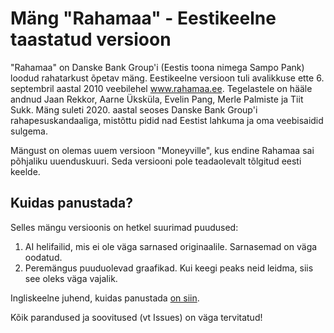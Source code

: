 # Mäng "Rahamaa" - Eestikeelne taastatud versioon
"Rahamaa" on Danske Bank Group'i (Eestis toona nimega Sampo Pank) loodud rahatarkust õpetav mäng. Eestikeelne versioon tuli avalikkuse ette 6. septembril aastal 2010 veebilehel www.rahamaa.ee. Tegelastele on hääle andnud Jaan Rekkor, Aarne Üksküla, Evelin Pang, Merle Palmiste ja Tiit Sukk. Mäng suleti 2020. aastal seoses Danske Bank Group'i rahapesuskandaaliga, mistõttu pidid nad Eestist lahkuma ja oma veebisaidid sulgema.

Mängust on olemas uuem versioon "Moneyville", kus endine Rahamaa sai põhjaliku uuenduskuuri. Seda versiooni pole teadaolevalt tõlgitud eesti keelde.



## Kuidas panustada?
Selles mängu versioonis on hetkel suurimad puudused:
1. AI helifailid, mis ei ole väga sarnased originaalile. Sarnasemad on väga oodatud.
2. Peremängus puuduolevad graafikad. Kui keegi peaks neid leidma, siis see oleks väga vajalik.

Ingliskeelne juhend, kuidas panustada [on siin](https://github.com/firstcontributions/first-contributions).


Kõik parandused ja soovitused (vt Issues) on väga tervitatud!
